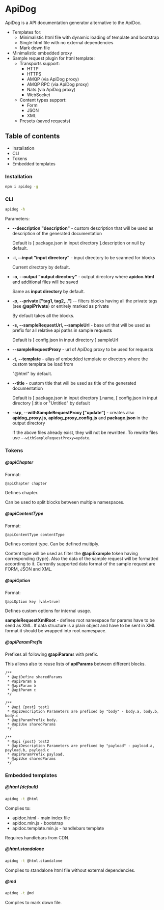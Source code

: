 ApiDog
======

ApiDog is a API documentation generator alternative to the ApiDoc.

* Templates for:
  * Minimalistic html file with dynamic loading of template and bootstrap
  * Single html file with no external dependencies
  * Mark down file
* Minimalistic embedded proxy
* Sample request plugin for html template:
    * Transports support:
        * HTTP
        * HTTPS
        * AMQP (via ApiDog proxy)
        * AMQP RPC (via ApiDog proxy)
        * Nats (via ApiDog proxy)
        * WebSocket
    * Content types support:
        * Form
        * JSON
        * XML
    * Presets (saved requests)

Table of contents
-----------------

* Installation
* CLI
* Tokens
* Embedded templates

### Installation

```sh
npm i apidog -g
```

### CLI

```sh
apidog -h
```

Parameters:

* **--description "description"** - custom description that will be used as description of the generated documentation

  Default is \[ package.json in input directory \].description or null by default.

* **-i, --input "input directory"** - input directory to be scanned for blocks

  Current directory by default.

* **-o, --output "output directory"** - output directory where **apidoc.html** and additional files will be saved

  Same as **input directory** by default.

* **-p, --private \["tag1, tag2,.."\]** -- filters blocks having all the private tags (see **@apiPrivate**) or entirely marked as private

  By default takes all the blocks.

* **-s, --sampleRequestUrl, --sampleUrl** - base url that will be used as prefix for all relative api paths in sample requests

  Default is \[ config.json in input directory \].sampleUrl

* **--sampleRequestProxy** - url of ApiDog proxy to be used for requests

* **-t, --template** - alias of embedded template or directory where the custom template be load from

  "@html" by default.

* **--title** - custom title that will be used as title of the generated documentation

  Default is \[ package.json in input directory \].name, \[ config.json in input directory \].title or "Untitled" by default

* **-srp, --withSampleRequestProxy \["update"\]** - creates also **apidog_proxy.js**, **apidog_proxy_config.js** and **package.json** in the output directory

  If the above files already exist, they will not be rewritten. To rewrite files use ```--withSampleRequestProxy=update```.

### Tokens

##### @apiChapter

Format:
```
@apiChapter chapter
```

Defines chapter.

Can be used to split blocks between multiple namespaces.

##### @apiContentType

Format:
```
@apiContentType contentType
```

Defines content type.
Can be defined multiply.

Content type will be used as filter the **@apiExample** token having corresponding {type}.
Also the data of the sample request will be formatted according to it.
Currently supported data format of the sample request are FORM, JSON and XML.

##### @apiOption

Format:
```
@apiOption key [val=true]
```

Defines custom options for internal usage.

**sampleRequestXmlRoot** - defines root namespace for params have to be send as XML.
If data structure is a plain object and have to be sent in XML format it should be wrapped into root namespace.

##### @apiParamPrefix

Prefixes all following **@apiParam**s with prefix.

This allows also to reuse lists of **apiParams** between different blocks.

```
/**
 * @apiDefine sharedParams
 * @apiParam a
 * @apiParam b
 * @apiParam c
 */

/**
 * @api {post} test1
 * @apiDescription Parameters are prefixed by "body" - body.a, body.b, body.c
 * @apiParamPrefix body.
 * @apiUse sharedParams
 */

/**
 * @api {post} test2
 * @apiDescription Parameters are prefixed by "payload" - payload.a, payload.b, payload.c
 * @apiParamPrefix payload.
 * @apiUse sharedParams
 */
```

### Embedded templates

##### @html (default)

```sh
apidog -t @html
```

Complies to:

* apidoc.html - main index file
* apidoc.min.js - bootstrap
* apidoc.template.min.js - handlebars template

Requires handlebars from CDN.

##### @html.standalone

```sh
apidog -t @html.standalone
```

Compiles to standalone html file without external dependencies.

##### @md

```sh
apidog -t @md
```

Compiles to mark down file.
